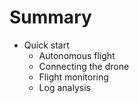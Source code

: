 # Summary

* Quick start
  * Autonomous flight
  * Connecting the drone
  * Flight monitoring
  * Log analysis